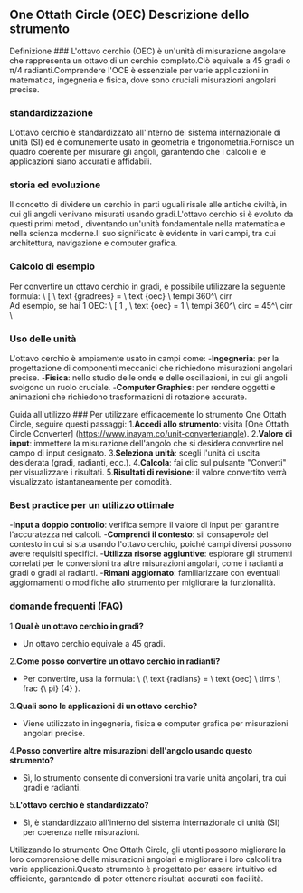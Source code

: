 ## One Ottath Circle (OEC) Descrizione dello strumento

Definizione ###
L'ottavo cerchio (OEC) è un'unità di misurazione angolare che rappresenta un ottavo di un cerchio completo.Ciò equivale a 45 gradi o π/4 radianti.Comprendere l'OCE è essenziale per varie applicazioni in matematica, ingegneria e fisica, dove sono cruciali misurazioni angolari precise.

### standardizzazione
L'ottavo cerchio è standardizzato all'interno del sistema internazionale di unità (SI) ed è comunemente usato in geometria e trigonometria.Fornisce un quadro coerente per misurare gli angoli, garantendo che i calcoli e le applicazioni siano accurati e affidabili.

### storia ed evoluzione
Il concetto di dividere un cerchio in parti uguali risale alle antiche civiltà, in cui gli angoli venivano misurati usando gradi.L'ottavo cerchio si è evoluto da questi primi metodi, diventando un'unità fondamentale nella matematica e nella scienza moderne.Il suo significato è evidente in vari campi, tra cui architettura, navigazione e computer grafica.

### Calcolo di esempio
Per convertire un ottavo cerchio in gradi, è possibile utilizzare la seguente formula:
\ [
\ text {gradrees} = \ text {oec} \ tempi 360^\ cirr
\
Ad esempio, se hai 1 OEC:
\ [
1 \, \ text {oec} = 1 \ tempi 360^\ circ = 45^\ cirr
\

### Uso delle unità
L'ottavo cerchio è ampiamente usato in campi come:
-**Ingegneria**: per la progettazione di componenti meccanici che richiedono misurazioni angolari precise.
-**Fisica**: nello studio delle onde e delle oscillazioni, in cui gli angoli svolgono un ruolo cruciale.
-**Computer Graphics**: per rendere oggetti e animazioni che richiedono trasformazioni di rotazione accurate.

Guida all'utilizzo ###
Per utilizzare efficacemente lo strumento One Ottath Circle, seguire questi passaggi:
1.**Accedi allo strumento**: visita [One Ottath Circle Converter] (https://www.inayam.co/unit-converter/angle).
2.**Valore di input**: immettere la misurazione dell'angolo che si desidera convertire nel campo di input designato.
3.**Seleziona unità**: scegli l'unità di uscita desiderata (gradi, radianti, ecc.).
4.**Calcola**: fai clic sul pulsante "Converti" per visualizzare i risultati.
5.**Risultati di revisione**: il valore convertito verrà visualizzato istantaneamente per comodità.

### Best practice per un utilizzo ottimale
-**Input a doppio controllo**: verifica sempre il valore di input per garantire l'accuratezza nei calcoli.
-**Comprendi il contesto**: sii consapevole del contesto in cui si sta usando l'ottavo cerchio, poiché campi diversi possono avere requisiti specifici.
-**Utilizza risorse aggiuntive**: esplorare gli strumenti correlati per le conversioni tra altre misurazioni angolari, come i radianti a gradi o gradi ai radianti.
-**Rimani aggiornato**: familiarizzare con eventuali aggiornamenti o modifiche allo strumento per migliorare la funzionalità.

### domande frequenti (FAQ)

1.**Qual è un ottavo cerchio in gradi?**
- Un ottavo cerchio equivale a 45 gradi.

2.**Come posso convertire un ottavo cerchio in radianti?**
- Per convertire, usa la formula: \ (\ text {radians} = \ text {oec} \ tims \ frac {\ pi} {4} \).

3.**Quali sono le applicazioni di un ottavo cerchio?**
- Viene utilizzato in ingegneria, fisica e computer grafica per misurazioni angolari precise.

4.**Posso convertire altre misurazioni dell'angolo usando questo strumento?**
- Sì, lo strumento consente di conversioni tra varie unità angolari, tra cui gradi e radianti.

5.**L'ottavo cerchio è standardizzato?**
- Sì, è standardizzato all'interno del sistema internazionale di unità (SI) per coerenza nelle misurazioni.

Utilizzando lo strumento One Ottath Circle, gli utenti possono migliorare la loro comprensione delle misurazioni angolari e migliorare i loro calcoli tra varie applicazioni.Questo strumento è progettato per essere intuitivo ed efficiente, garantendo di poter ottenere risultati accurati con facilità.